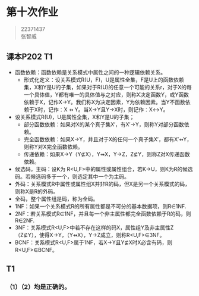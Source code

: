 # 第十次作业
> 22371437 <br> 张智威

## 课本P202 T1
* 函数依赖：函数依赖是关系模式中属性之间的一种逻辑依赖关系。
  * 形式化定义：设关系模式R(U，F)，U是属性全集，F是U上的函数依赖集，X和Y是U的子集，如果对于R(U)的任意一个可能的关系r，对于X的每一个具体值，Y都有唯一的具体值与之对应，则称X决定函数Y，或Y函数依赖于X，记作X→Y。我们称X为决定因素，Y为依赖因素。当Y不函数依赖于X时，记作：X ⇸ Y。当X→Y且Y→X时，则记作：X↔︎Y。
* 设关系模式R(U)，U是属性全集，X和Y是U的子集；
  * 部分函数依赖：如果对X的某个真子集X′，有X′→Y，则称Y对部分函数依赖。
  * 完全函数依赖：如果X→Y，并且对于X的任何一个真子集X′，都有X′⇸Y，则称Y对X完全函数依赖。
  * 传递依赖：如果X→Y（Y⊈X），Y⇸X，Y→Z，Z⊈Y，则称Z对X传递函数依赖。
* 候选码，主码：设K为 R<U,F>中的属性或属性组合，若K→U，则K为R的候选码。若候选码多于一个，则选定其中一个为主码。
* 外码：关系模式R中属性或属性组X并非R的码，但X是另一个关系模式的码，则称X是R的外码。
* 全码，整个属性组是码，称为全码。
* 1NF：如果一个关系模式R的所有属性都是不可分的基本数据项，则R∈1NF.
* 2NF：若关系模式R∈1NF，并且每一个非主属性都完全函数依赖于R的码，则R∈2NF.
* 3NF：关系模式R<U,F>中若不存在这样的码X，属性组Y及非主属性Z（Z⊈Y），使得X→Y，（Y⇸X），Y→Z成立，则称R<U,F>∈3NF。
* BCNF：关系模式R<U,F>属于1NF，若X→Y且Y⊈X时X必含有码，则R<U,F>∈BCNF。

## T1
### （1）（2）均是正确的。